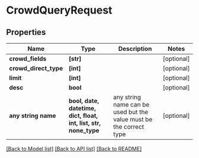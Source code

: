 # CrowdQueryRequest


## Properties
Name | Type | Description | Notes
------------ | ------------- | ------------- | -------------
**crowd_fields** | **[str]** |  | [optional] 
**crowd_direct_type** | **[int]** |  | [optional] 
**limit** | **[int]** |  | [optional] 
**desc** | **bool** |  | [optional] 
**any string name** | **bool, date, datetime, dict, float, int, list, str, none_type** | any string name can be used but the value must be the correct type | [optional]

[[Back to Model list]](../README.md#documentation-for-models) [[Back to API list]](../README.md#documentation-for-api-endpoints) [[Back to README]](../README.md)


